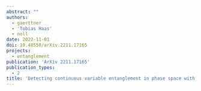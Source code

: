 ```yaml
---
abstract: ""
authors:
  - gaerttner
  - 'Tobias Haas'
  - noll
date: 2022-11-01
doi: 10.48550/arXiv.2211.17165
projects:
  - entanglement
publication: 'ArXiv 2211.17165'
publication_types:
  - 2
title: 'Detecting continuous variable entanglement in phase space with the $Q$-distribution'
---
```

